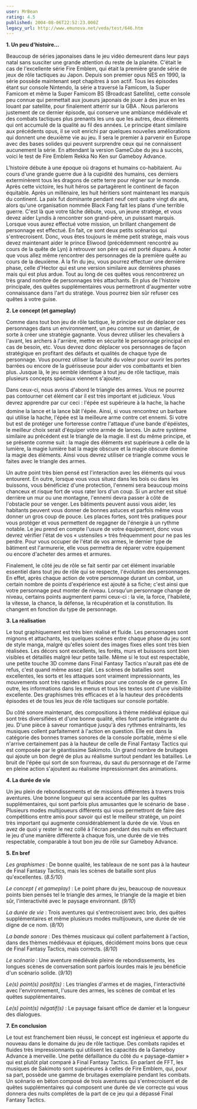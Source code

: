 ```yaml
---
user: MrBean
rating: 4.5
published: 2004-08-06T22:52:23.000Z
legacy_url: http://www.emunova.net/veda/test/646.htm
---
```

**1\. Un peu d'histoire...**  

  

Beaucoup de séries japonaises dans le jeu vidéo demeurent dans leur pays natal sans susciter une grande attention du reste de la planète. C'était le cas de l'excellente série Fire Emblem, qui était la première grande série de jeux de rôle tactiques au Japon. Depuis son premier opus NES en 1990, la série possède maintenant sept chapitres à son actif. Tous les épisodes étant sur console Nintendo, la série a traversé la Famicom, la Super Famicom et même la Super Famicom BS (Broadcast Satellite), cette console peu connue qui permettait aux joueurs japonais de jouer à des jeux en les louant par satellite, pour finalement atterrir sur la GBA . Nous parlerons justement de ce dernier épisode, qui conserve une ambiance médiévale et des combats tactiques plus prenants les uns que les autres, deux éléments qui ont accumulé de la qualité au fil des années. Le principe étant similaire aux précédents opus, il se voit enrichi par quelques nouvelles améliorations qui donnent une deuxième vie au jeu. Il sera le premier à parvenir en Europe avec des bases solides qui peuvent surprendre ceux qui ne connaissent aucunement la série. En attendant la version GameCube du jeu à succès, voici le test de Fire Emblem Rekka No Ken sur Gameboy Advance.   

  

L'histoire débute à une époque où dragons et humains co-habitaient. Au cours d'une grande guerre due à la cupidité des humains, ces derniers exterminèrent tous les dragons de cette terre pour régner sur le monde. Après cette victoire, les huit héros se partagèrent le continent de façon équitable. Après un millénaire, les huit héritiers sont maintenant les marquis du continent. La paix fut dominante pendant neuf cent quatre vingt dix ans, alors qu'une organisation nommée Black Fang fait les plans d'une terrible guerre. C'est là que votre tâche débute, vous, un jeune stratège, et vous devez aider Lyndis à rencontrer son grand-père, un puissant marquis. Lorsque vous aurez effectué votre mission, un brillant changement de personnage est effectué. En fait, ce sont deux petits scénarios qui s'entrecroisent. Donc, vous êtes toujours le même petit stratège, mais vous devez maintenant aider le prince Eliwood (précédemment rencontré au cours de la quête de Lyn) à retrouver son père qui est porté disparu. À noter que vous allez même rencontrer des personnages de la première quête au cours de la deuxième. À la fin du jeu, vous pourrez effectuer une dernière phase, celle d'Hector qui est une version similaire aux dernières phases mais qui est plus ardue. Tout au long de ces quêtes vous rencontrerez un très grand nombre de personnages très attachants. En plus de l'histoire principale, des quêtes supplémentaires vous permettront d'augmenter votre connaissance dans l'art du stratège. Vous pourrez bien sûr refuser ces quêtes à votre guise.  

  

**2\. Le concept (et gameplay)**  

  

Comme dans tout bon jeu de rôle tactique, le principe est de déplacer ces personnages dans un environnement, un peu comme sur un damier, de sorte à créer une stratégie gagnante. Vous devrez utiliser les chevaliers à l'avant, les archers à l'arrière, mettre en sécurité le personnage principal en cas de besoin, etc. Vous devrez donc déplacer vos personnages de façon stratégique en profitant des défauts et qualités de chaque type de personnage. Vous pourrez utiliser la faculté du voleur pour ouvrir les portes barrées ou encore de la guérisseuse pour aider vos combattants et bien plus. Jusque là, le jeu semble identique à tout jeu de rôle tactique, mais plusieurs concepts spéciaux viennent s'ajouter.   

  

Dans ceux-ci, nous avons d'abord le triangle des armes. Vous ne pourrez pas contourner cet élément car il est très important et judicieux. Vous devrez apprendre par cur ceci : l'épée est supérieure à la hache, la hache domine la lance et la lance bât l'épée. Ainsi, si vous rencontrez un barbare qui utilise la hache, l'épée est la meilleure arme contre cet ennemi. Si votre but est de protéger une forteresse contre l'attaque d'une bande d'épéistes, le meilleur choix serait d'équiper votre armée de lances. Un autre système similaire au précédent est le triangle de la magie. Il est du même principe, et se présente comme suit : la magie des éléments est supérieure à celle de la lumière, la magie lumière bat la magie obscure et la magie obscure domine la magie des éléments. Ainsi vous devrez utiliser ce triangle comme vous le faites avec le triangle des armes.  

  

Un autre point très bien pensé est l'interaction avec les éléments qui vous entourent. En outre, lorsque vous vous situez dans les bois ou dans les buissons, vous bénéficiez d'une protection, l'ennemi sera beaucoup moins chanceux et risque fort de vous rater lors d'un coup. Si un archer est situé derrière un mur ou une montagne, l'ennemi devra passer à côté de l'obstacle pour se venger. Les bâtiments peuvent aussi vous aider, les habitants peuvent vous donner de bonnes astuces et parfois même vous donner un gros coup de pouce. Les places fortes, sont très pratiques pour vous protéger et vous permettent de regagner de l'énergie à un rythme notable. Le jeu prend en compte l'usure de votre équipement, donc vous devrez vérifier l'état de vos « ustensiles » très fréquemment pour ne pas les perdre. Pour vous occuper de l'état de vos armes, le dernier type de bâtiment est l'armurerie, elle vous permettra de réparer votre équipement ou encore d'acheter des armes et armures.  

  

Finalement, le côté jeu de rôle se fait sentir par cet élément invariable essentiel dans tout jeu de rôle qui se respecte, l'évolution des personnages. En effet, après chaque action de votre personnage durant un combat, un certain nombre de points d'expérience est ajouté à sa fiche; c'est ainsi que votre personnage peut monter de niveau. Lorsqu'un personnage change de niveau, certains points augmentent parmi ceux-ci : la vie, la force, l'habileté, la vitesse, la chance, la défense, la récupération et la constitution. Ils changent en fonction du type de personnage.   

  

**3\. La réalisation**  

  

Le tout graphiquement est très bien réalisé et fluide. Les personnages sont mignons et attachants, les quelques scènes entre chaque phase du jeu sont de style manga, malgré qu'elles soient des images fixes elles sont très bien réalisées. Les décors sont excellents, les forêts, murs et buissons sont bien visibles et détaillés malgré leur petite taille. Même si le tout est respectable, une petite touche 3D comme dans Final Fantasy Tactics n'aurait pas été de refus, c'est quand même assez plat. Les scènes de batailles sont excellentes, les sorts et les attaques sont vraiment impressionnants, les mouvements sont très rapides et fluides pour une console de ce genre. En outre, les informations dans les menus et tous les textes sont d'une visibilité excellente. Des graphismes très efficaces et à la hauteur des précédents épisodes et de tous les jeux de rôle tactiques sur console portable.  

  

Du côté sonore maintenant, des compositions à thème médiéval épique qui sont très diversifiées et d'une bonne qualité, elles font partie intégrante du jeu. D'une pièce à saveur romantique jusqu'à des rythmes entraînants, les musiques collent parfaitement à l'action en question. Elle est dans la catégorie des bonnes trames sonores de la console portable, même si elle n'arrive certainement pas à la hauteur de celle de Final Fantasy Tactics qui est composée par le géantissime Sakimoto. Un grand nombre de bruitages qui ajoute un bon degré de plus au réalisme surtout pendant les batailles. Le bruit de l'épée qui sort de son fourreau, du saut du personnage et de l'arme en pleine action s'ajoutent au réalisme impressionnant des animations.  

  

**4\. La durée de vie**  

  

Un jeu plein de rebondissements et de missions différentes à travers trois aventures. Une bonne longueur qui sera accentuée par les quêtes supplémentaires, qui sont parfois plus amusantes que le scénario de base . Plusieurs modes multijoueurs différents qui vous permettront de faire des compétitions entre amis pour savoir qui est le meilleur stratège, un point très important qui augmente considérablement la durée de vie. Vous en avez de quoi y rester le nez collé à l'écran pendant des nuits en effectuant le jeu d'une manière différente à chaque fois, une durée de vie très respectable, comparable à tout bon jeu de rôle sur Gameboy Advance.  

  

**5\. En bref**  

  

_Les graphismes_ : De bonne qualité, les tableaux de ne sont pas à la hauteur de Final Fantasy Tactics, mais les scènes de bataille sont plus qu'excellentes. (_8.5/10_)  

  

_Le concept ( et gameplay)_ : Le point phare du jeu, beaucoup de nouveaux points bien pensés tel le triangle des armes, le triangle de la magie et bien sûr, l'interactivité avec le paysage environnant. (_9/10_)  

  

_La durée de vie_ : Trois aventures qui s'entrecroisent avec brio, des quêtes supplémentaires et même plusieurs modes multijoueurs, une durée de vie digne de ce nom. (_8/10_)  

  

_La bande sonore_ : Des thèmes musicaux qui collent parfaitement à l'action, dans des thèmes médiévaux et épiques, décidément moins bons que ceux de Final Fantasy Tactics, mais corrects. (_8/10_)  

  

_Le scénario_ : Une aventure médiévale pleine de rebondissements, les longues scènes de conversation sont parfois lourdes mais le jeu bénéficie d'un scénario solide. (_9/10_)  

  

_Le(s) point(s) positif(s)_ : Les triangles d'armes et de magies, l'interactivité avec l'environnement, l'usure des armes, les scènes de combat et les quêtes supplémentaires.  

  

_Le(s) point(s) négatif(s)_ : Le paysage faisant office de damier et la longueur des dialogues.  

  

**7\. En conclusion**  

  

Le tout est franchement bien réussi, le concept est ingénieux et apporte du nouveau dans le domaine du jeu de rôle tactique. Des combats rapides et fluides très impressionnants qui utilisent les capacités de la Gameboy Advance à merveille. Une petite défaillance du côté du « paysage-damier » qui est plutôt plat comparé à Final Fantasy Tactics. En parlant de FFT, les musiques de Sakimoto sont supérieures à celles de Fire Emblem, qui, pour sa part, possède une gamme de bruitages exemplaire pendant les combats. Un scénario en béton composé de trois aventures qui s'entrecroisent et de quêtes supplémentaires qui composent une durée de vie correcte qui vous donnera des nuits complètes de la part de ce jeu qui a dépassé Final Fantasy Tactics.